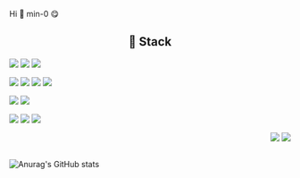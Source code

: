 Hi 👋 min-0 😋


<h2 align="center"> 🎨 Stack <br></h2>
<p>
  <img src="https://img.shields.io/badge/React-61DAFB?style=round-square&logo=react&logoColor=white"/>   
  <img src="https://img.shields.io/badge/Vue.js-4FC08D?style=round-square&logo=vue.js&logoColor=white"/>   
  <img src="https://img.shields.io/badge/MySQL-4479A1?style=round-square&logo=MySQL&logoColor=white"/>   
</p>
<p>
  <img src="https://img.shields.io/badge/HTML5-E34F26?style=round-square&logo=html5&logoColor=white"/>   
  <img src="https://img.shields.io/badge/CSS3-1572B6?style=round-square&logo=css&logoColor=white"/>   
  <img src="https://img.shields.io/badge/Javascript-F7DF1E?style=round-square&logo=javascript&logoColor=white"/>   
  <img src="https://img.shields.io/badge/jQuery-0769AD?style=round-square&logo=jQuery&logoColor=white"/>   
</p>
<p>
  <img src="https://img.shields.io/badge/Git-F05032?style=round-square&logo=git&logoColor=white"/>   
  <img src="https://img.shields.io/badge/GitHub-181717?style=round-square&logo=github&logoColor=white"/>   
</p>
<p>
  <img src="https://img.shields.io/badge/dlsgo9981@gmial.com-EA4335?style=round-square&logo=gmail&logoColor=white"/> 
  <img src="https://img.shields.io/badge/Notion-000000?style=round-square&logo=notion&logoColor=white"/>   
  <a href="https://https://codena.tistory.com/"><img src="https://img.shields.io/badge/Tech Blog-000000?style=round-square&logo=tistory&logoColor=white"/></a>
</p>
 
<p align="right">
<a href="블로그 주소"><img src="https://img.shields.io/badge/My tech blog-A9BCF5?style=flat-square&logo=GitHub Sponsors&logoColor=white&link=블로그 주소"/></a>
<a href="인스타그램 주소" target="_blank"><img src="https://img.shields.io/badge/Instagram-E4405F?style=flat-square&logo=Instagram&logoColor=white"/></a>

<h2></h2>

![Anurag's GitHub stats](https://github-readme-stats.vercel.app/api?username=code-nain&show_icons=true&theme=radical)
